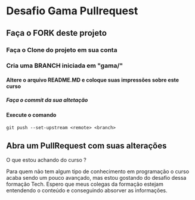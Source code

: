 # Desafio Gama Pullrequest

## Faça o FORK deste projeto

### Faça o Clone do projeto em sua conta

### Cria uma BRANCH iniciada em "gama/"

#### Altere o arquivo README.MD e coloque suas impressões sobre este curso

##### Faça o commit da sua altetação

#### Execute o comando

`git push --set-upstream <remote> <branch>`

## Abra um PullRequest com suas alterações

O que estou achando do curso ?

Para quem não tem algum tipo de conhecimento em programação o curso acaba sendo um pouco avançado, mas estou gostando do desafio dessa formação Tech. Espero que meus colegas da formação estejam entendendo o conteúdo e conseguindo absorver as informações.
